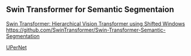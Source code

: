 

## Swin Transformer for Semantic Segmentaion
[Swin Transformer: Hierarchical Vision Transformer using Shifted Windows](https://arxiv.org/pdf/2103.14030.pdf) <br>
https://github.com/SwinTransformer/Swin-Transformer-Semantic-Segmentation


[UPerNet](https://arxiv.org/pdf/1807.10221.pdf)


